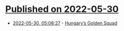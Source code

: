 # [Published on 2022-05-30](index.md)

* [2022-05-30, 05:08:27](https://news.ycombinator.com/item?id=31555660) - [Hungary’s Golden Squad](https://www.historytoday.com/reviews/hungarys-golden-squad)
